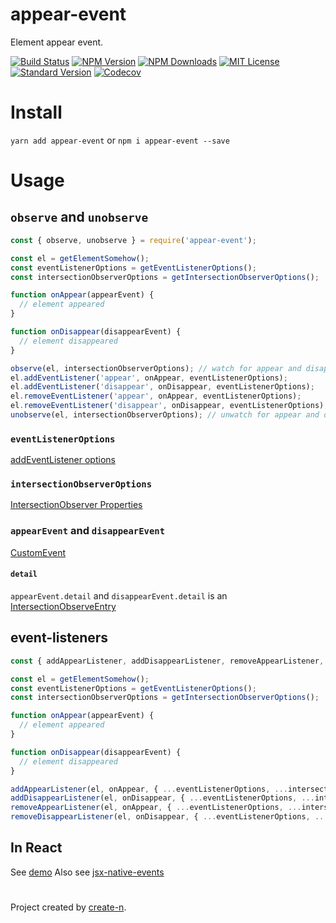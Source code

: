 # appear-event

Element appear event.

[![Build Status][travis-image]][travis-url]
[![NPM Version][npm-version-image]][npm-url]
[![NPM Downloads][npm-downloads-image]][npm-url]
[![MIT License][license-image]][license-url]
[![Standard Version][standard-version-image]][standard-version-url]
[![Codecov][codecov-image]][codecov-url]

# Install

`yarn add appear-event` or `npm i appear-event --save`

# Usage

## `observe` and `unobserve`

```js
const { observe, unobserve } = require('appear-event');

const el = getElementSomehow();
const eventListenerOptions = getEventListenerOptions();
const intersectionObserverOptions = getIntersectionObserverOptions();

function onAppear(appearEvent) {
  // element appeared
}

function onDisappear(disappearEvent) {
  // element disappeared
}

observe(el, intersectionObserverOptions); // watch for appear and disappear event
el.addEventListener('appear', onAppear, eventListenerOptions);
el.addEventListener('disappear', onDisappear, eventListenerOptions);
el.removeEventListener('appear', onAppear, eventListenerOptions);
el.removeEventListener('disappear', onDisappear, eventListenerOptions);
unobserve(el, intersectionObserverOptions); // unwatch for appear and disappear event
```

### `eventListenerOptions`

[addEventListener options](https://developer.mozilla.org/en-US/docs/Web/API/EventTarget/addEventListener#Parameters)

### `intersectionObserverOptions`

[IntersectionObserver Properties](https://developer.mozilla.org/en-US/docs/Web/API/IntersectionObserver#Properties)

### `appearEvent` and `disappearEvent`

[CustomEvent](https://developer.mozilla.org/en-US/docs/Web/API/CustomEvent)

#### `detail`

`appearEvent.detail` and `disappearEvent.detail` is an [IntersectionObserveEntry](https://developer.mozilla.org/en-US/docs/Web/API/IntersectionObserverEntry)

## event-listeners

```js
const { addAppearListener, addDisappearListener, removeAppearListener, removeDisappearListener } = require('appear-event/lib/event-listener');

const el = getElementSomehow();
const eventListenerOptions = getEventListenerOptions();
const intersectionObserverOptions = getIntersectionObserverOptions();

function onAppear(appearEvent) {
  // element appeared
}

function onDisappear(disappearEvent) {
  // element disappeared
}

addAppearListener(el, onAppear, { ...eventListenerOptions, ...intersectionObserverOptions });
addDisappearListener(el, onDisappear, { ...eventListenerOptions, ...intersectionObserverOptions });
removeAppearListener(el, onAppear, { ...eventListenerOptions, ...intersectionObserverOptions });
removeDisappearListener(el, onDisappear, { ...eventListenerOptions, ...intersectionObserverOptions });
```

## In React

See [demo](./demo/src/App.js)
Also see [jsx-native-events](https://github.com/calebdwilliams/jsx-native-events)

#

Project created by [create-n](https://github.com/vivaxy/create-n).

[travis-image]: https://img.shields.io/travis/vivaxy/appear-event.svg?style=flat-square
[travis-url]: https://travis-ci.org/vivaxy/appear-event
[npm-version-image]: https://img.shields.io/npm/v/appear-event.svg?style=flat-square
[npm-url]: https://www.npmjs.com/package/appear-event
[npm-downloads-image]: https://img.shields.io/npm/dt/appear-event.svg?style=flat-square
[license-image]: https://img.shields.io/npm/l/appear-event.svg?style=flat-square
[license-url]: LICENSE
[standard-version-image]: https://img.shields.io/badge/release-standard%20version-brightgreen.svg?style=flat-square
[standard-version-url]: https://github.com/conventional-changelog/standard-version
[codecov-image]: https://img.shields.io/codecov/c/github/vivaxy/appear-event.svg?style=flat-square
[codecov-url]: https://codecov.io/gh/vivaxy/appear-event
